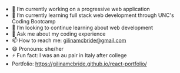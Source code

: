 - 🔭 I’m currently working on a progressive web application
- 🌱 I’m currently learning full stack web development through UNC's Coding Bootcamp
- 🤔 I’m looking to continue learning about web development 
- 💬 Ask me about my coding experience
- 📫 How to reach me: gilinamcbride@gmail.com
- 😄 Pronouns: she/her
- ⚡ Fun fact: I was an au pair in Italy after college
- Portfolio: https://gilinamcbride.github.io/react-portfolio/
